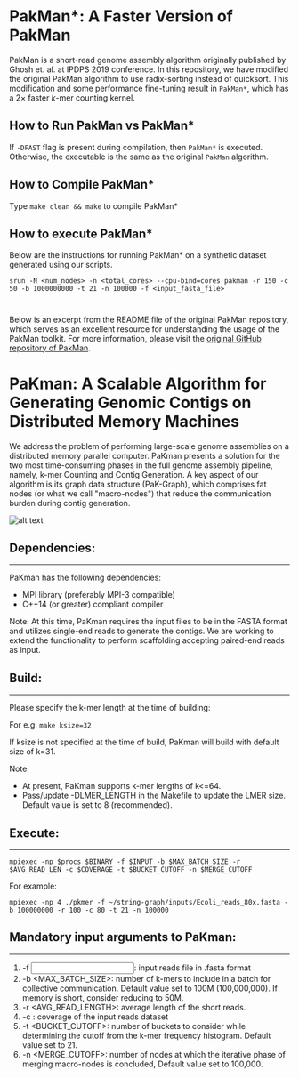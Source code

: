 # PakMan*: A Faster Version of PakMan

PakMan is a short-read genome assembly algorithm originally published by Ghosh et. al. at IPDPS 2019 conference. 
In this repository, we have modified the original PakMan algorithm to use radix-sorting instead of quicksort. 
This modification and some performance fine-tuning result in `PakMan*`, which has a $2\times$ faster $k$-mer counting kernel.

## How to Run PakMan vs PakMan*

If `-DFAST` flag is present during compilation, then `PakMan*` is executed. Otherwise, the executable is the same as the original `PakMan` algorithm.

## How to Compile PakMan*

Type `make clean && make` to compile PakMan* 

## How to execute PakMan*
Below are the instructions for running PakMan* on a synthetic dataset generated using our scripts.
```
srun -N <num_nodes> -n <total_cores> --cpu-bind=cores pakman -r 150 -c 50 -b 1000000000 -t 21 -n 100000 -f <input_fasta_file>
```

#

Below is an excerpt from the README file of the original PakMan repository, which serves as an excellent resource for understanding the usage of the PakMan toolkit. 
For more information, please visit the [original GitHub repository of PakMan](https://github.com/pnnl/pakman).

# PaKman: A Scalable Algorithm for Generating Genomic Contigs on Distributed Memory Machines

We address the problem of performing large-scale genome assemblies on a distributed memory parallel computer. PaKman presents a solution for the two most time-consuming phases in the full genome assembly pipeline, namely, k-mer Counting and Contig Generation. A key aspect of our algorithm is its graph data structure (PaK-Graph), which comprises fat nodes (or what we call "macro-nodes") that reduce the communication burden during contig generation.

![alt text](https://github.com/pnnl/pakman/blob/master/img/PaKman_schema.png?raw=true)

## Dependencies:
----------------
PaKman has the following dependencies:
* MPI library (preferably MPI-3 compatible)
* C++14 (or greater) compliant compiler

Note: 
At this time, PaKman requires the input files to be in the FASTA format and utilizes single-end reads to generate the contigs. We are working to extend the functionality to  perform scaffolding accepting paired-end reads as input. 


## Build: 
----------------
Please specify the k-mer length at the time of building:

For e.g: `make ksize=32`

If ksize is not specified at the time of build, PaKman will build with default size of k=31.

Note:
* At present, PaKman supports k-mer lengths of k<=64.
* Pass/update -DLMER_LENGTH in the Makefile to update the LMER size. Default value is set to 8 (recommended).


## Execute:
----------------
`mpiexec -np $procs $BINARY -f $INPUT -b $MAX_BATCH_SIZE -r $AVG_READ_LEN -c $COVERAGE -t $BUCKET_CUTOFF -n $MERGE_CUTOFF`

For example:

`mpiexec -np 4 ./pkmer -f ~/string-graph/inputs/Ecoli_reads_80x.fasta -b 100000000 -r 100 -c 80 -t 21 -n 100000`

## Mandatory input arguments to PaKman:
------------------------------
1. -f <INPUT>: input reads file in .fasta format
2. -b <MAX_BATCH_SIZE>: number of k-mers to include in a batch for collective communication. Default value set to 100M (100,000,000). If memory is short, consider reducing to 50M.
3. -r <AVG_READ_LENGTH>: average length of the short reads.
4. -c <COVERAGE>: coverage of the input reads dataset
5. -t <BUCKET_CUTOFF>: number of buckets to consider while determining the cutoff from the k-mer frequency histogram. Default value set to 21.
6. -n <MERGE_CUTOFF>: number of nodes at which the iterative phase of merging macro-nodes is concluded, Default value set to 100,000.
